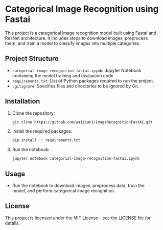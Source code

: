 # Categorical Image Recognition using Fastai

This project is a categorical image recognition model built using Fastai and ResNet architecture. It includes steps to download images, preprocess them, and train a model to classify images into multiple categories.

## Project Structure

- `categorial-image-recognition-fastai.ipynb`: Jupyter Notebook containing the model training and evaluation code.
- `requirements.txt`: List of Python packages required to run the project.
- `.gitignore`: Specifies files and directories to be ignored by Git.

## Installation

1. Clone the repository:
   ```bash
   git clone https://github.com/waijian1/ImageRecognitionFastAI.git
   ```

2. Install the required packages:
   ```bash
   pip install -r requirements.txt
   ```

3. Run the notebook:
   ```bash
   jupyter notebook categorial-image-recognition-fastai.ipynb
   ```

## Usage

- Run the notebook to download images, preprocess data, train the model, and perform categorical image recognition.

## License

This project is licensed under the MIT License - see the [LICENSE](LICENSE) file for details.
